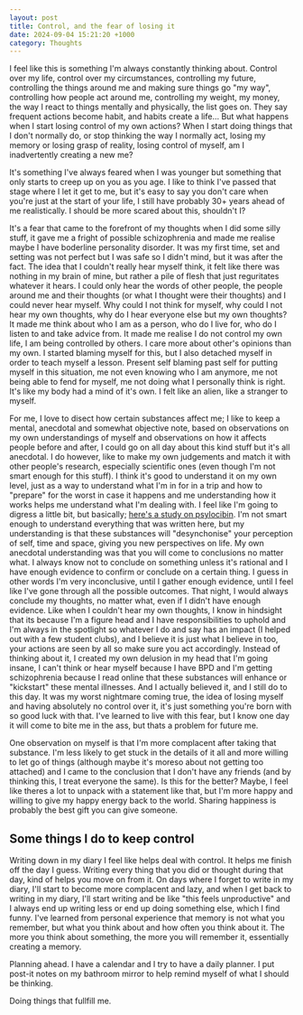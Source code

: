 ```yaml
---
layout: post
title: Control, and the fear of losing it
date: 2024-09-04 15:21:20 +1000
category: Thoughts
---
```


I feel like this is something I'm always constantly thinking about. Control over my life, control over my circumstances, controlling my future, controlling the things around me and making sure things go "my way", controlling how people act around me, controlling my weight, my money, the way I react to things mentally and physically, the list goes on. They say frequent actions become habit, and habits create a life... But what happens when I start losing control of my own actions? When I start doing things that I don't normally do, or stop thinking the way I normally act, losing my memory or losing grasp of reality, losing control of myself, am I inadvertently creating a new me? 

It's something I've always feared when I was younger but something that only starts to creep up on you as you age. I like to think I've passed that stage where I let it get to me, but it's easy to say you don't care when you're just at the start of your life, I still have probably 30+ years ahead of me realistically. I should be more scared about this, shouldn't I? 

It's a fear that came to the forefront of my thoughts when I did some silly stuff, it gave me a fright of possible schizophrenia and made me realise maybe I have boderline personality disorder. It was my first time, set and setting was not perfect but I was safe so I didn't mind, but it was after the fact. The idea that I couldn't really hear myself think, it felt like there was nothing in my brain of mine, but rather a pile of flesh that just reguritates whatever it hears. I could only hear the words of other people, the people around me and their thoughts (or what I thought were their thoughts) and I could never hear myself. Why could I not think for myself, why could I not hear my own thoughts, why do I hear everyone else but my own thoughts? It made me think about who I am as a person, who do I live for, who do I listen to and take advice from. It made me realise I do not control my own life, I am being controlled by others. I care more about other's opinions than my own. I started blaming myself for this, but I also detached myself in order to teach myself a lesson. Present self blaming past self for putting myself in this situation, me not even knowing who I am anymore, me not being able to fend for myself, me not doing what I personally think is right. It's like my body had a mind of it's own. I felt like an alien, like a stranger to myself.

For me, I love to disect how certain substances affect me; I like to keep a mental, anecdotal and somewhat objective note, based on observations on my own understandings of myself and observations on how it affects people before and after, I could go on all day about this kind stuff but it's all anecdotal. I do however, like to make my own judgements and match it with other people's research, especially scientific ones (even though I'm not smart enough for this stuff). I think it's good to understand it on my own level, just as a way to understand what I'm in for in a trip and how to "prepare" for the worst in case it happens and me understanding how it works helps me understand what I'm dealing with. I feel like I'm going to digress a little bit, but basically; [here's a study on psylocibin](https://www.nature.com/articles/s41586-024-07624-5). I'm not smart enough to understand everything that was written here, but my understanding is that these substances will "desynchonise" your perception of self, time and space, giving you new perspectives on life. My own anecdotal understanding was that you will come to conclusions no matter what. I always know not to conclude on something unless it's rational and I have enough evidence to confirm or conclude on a certain thing. I guess in other words I'm very inconclusive, until I gather enough evidence, until I feel like I've gone through all the possible outcomes.
That night, I would always conclude my thoughts, no matter what, even if I didn't have enough evidence. Like when I couldn't hear my own thoughts, I know in hindsight that its because I'm a figure head and I have responsibilities to uphold and I'm always in the spotlight so whatever I do and say has an impact (I helped out with a few student clubs), and I believe it is just what I believe in too, your actions are seen by all so make sure you act accordingly. Instead of thinking about it, I created my own delusion in my head that I'm going insane, I can't think or hear myself because I have BPD and I'm getting schizophrenia because I read online that these substances will enhance or "kickstart" these mental illnesses. And I actually believed it, and I still do to this day. It was my worst nightmare coming true, the idea of losing myself and having absolutely no control over it, it's just something you're born with so good luck with that. I've learned to live with this fear, but I know one day it will come to bite me in the ass, but thats a problem for future me. 

One observation on myself is that I'm more complacent after taking that substance. I'm less likely to get stuck in the details of it all and more willing to let go of things (although maybe it's moreso about not getting too attached) and I came to the conclusion that I don't have any friends (and by thinking this, I treat everyone the same). Is this for the better? Maybe, I feel like theres a lot to unpack with a statement like that, but I'm more happy and willing to give my happy energy back to the world. Sharing happiness is probably the best gift you can give someone. 

## Some things I do to keep control

Writing down in my diary I feel like helps deal with control. It helps me finish off the day I guess. Writing every thing that you did or thought during that day, kind of helps you move on from it. On days where I forget to write in my diary, I'll start to become more complacent and lazy, and when I get back to writing in my diary, I'll start writing and be like "this feels unproductive" and I always end up writing less or end up doing something else, which I find funny. I've learned from personal experience that memory is not what you remember, but what you think about and how often you think about it. The more you think about something, the more you will remember it, essentially creating a memory. 

Planning ahead. I have a calendar and I try to have a daily planner. I put post-it notes on my bathroom mirror to help remind myself of what I should be thinking. 

Doing things that fullfill me.


